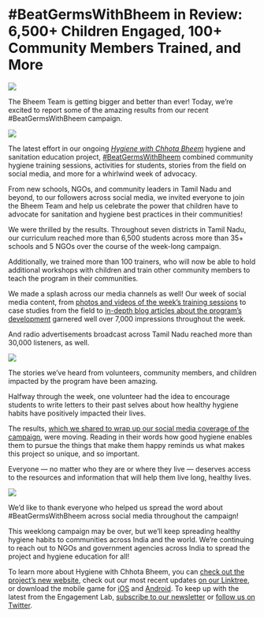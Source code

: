 # #BeatGermsWithBheem in Review: 6,500+ Children Engaged, 100+ Community Members Trained, and More

![](https://res.cloudinary.com/engagement-lab-home/image/upload/v1/homepage-2.0/news/medium/1_z-3j1uqwtBFtLAic56PmXw.png)

The Bheem Team is getting bigger and better than ever! Today, we’re excited to report some of the amazing results from our recent #BeatGermsWithBheem campaign.

![](https://res.cloudinary.com/engagement-lab-home/image/upload/v1/homepage-2.0/news/medium/1_shZQYum2VKSUie4pDndJ1A.jpeg)

The latest effort in our ongoing [_Hygiene with Chhota Bheem_](https://elab.emerson.edu/hygiene) hygiene and sanitation education project, [#BeatGermsWithBheem](https://medium.com/engagement-lab-emerson-college/announcing-beatgermswithbheem-a-week-of-online-and-offline-hygiene-education-and-advocacy-69e486f6fc71) combined community hygiene training sessions, activities for students, stories from the field on social media, and more for a whirlwind week of advocacy.

From new schools, NGOs, and community leaders in Tamil Nadu and beyond, to our followers across social media, we invited everyone to join the Bheem Team and help us celebrate the power that children have to advocate for sanitation and hygiene best practices in their communities!

We were thrilled by the results. Throughout seven districts in Tamil Nadu, our curriculum reached more than 6,500 students across more than 35+ schools and 5 NGOs over the course of the week-long campaign.

Additionally, we trained more than 100 trainers, who will now be able to hold additional workshops with children and train other community members to teach the program in their communities.

We made a splash across our media channels as well! Our week of social media content, from [photos and videos of the week’s training sessions](https://twitter.com/EngageLab/status/1143601802895667201) to case studies from the field to [in-depth blog articles about the program’s development](https://medium.com/engagement-lab-emerson-college/building-a-sustainable-community-driven-future-for-hygiene-with-chhota-bheem-beatgermswithbheem-ae1b187e12f3) garnered well over 7,000 impressions throughout the week.

And radio advertisements broadcast across Tamil Nadu reached more than 30,000 listeners, as well.

![](https://res.cloudinary.com/engagement-lab-home/image/upload/v1/homepage-2.0/news/medium/1_xbxgIo5Wo4wDmtJZl02DLw.jpeg)

The stories we’ve heard from volunteers, community members, and children impacted by the program have been amazing.

Halfway through the week, one volunteer had the idea to encourage students to write letters to their past selves about how healthy hygiene habits have positively impacted their lives.

The results, [which we shared to wrap up our social media coverage of the campaign](https://twitter.com/EngageLab/status/1144672196889124874), were moving. Reading in their words how good hygiene enables them to pursue the things that make them happy reminds us what makes this project so unique, and so important.

Everyone — no matter who they are or where they live — deserves access to the resources and information that will help them live long, healthy lives.

![](https://res.cloudinary.com/engagement-lab-home/image/upload/v1/homepage-2.0/news/medium/1_-qxRn9GjxP_ggqWQlopOxQ.png)

We’d like to thank everyone who helped us spread the word about #BeatGermsWithBheem across social media throughout the campaign!

This weeklong campaign may be over, but we’ll keep spreading healthy hygiene habits to communities across India and the world. We’re continuing to reach out to NGOs and government agencies across India to spread the project and hygiene education for all!

To learn more about Hygiene with Chhota Bheem, you can [check out the project’s new website](https://elab.emerson.edu/hygiene/?en=), check out our most recent updates [on our Linktree](https://linktr.ee/hygiene_with_chhota_bheem), or download the mobile game for [iOS](https://itunes.apple.com/us/app/hygiene-with-chhota-bheem/id1423871069?mt=8) and [Android](https://play.google.com/store/apps/details?id=edu.engagementlab.chhotabheem&hl=en_US). To keep up with the latest from the Engagement Lab, [subscribe to our newsletter](http://eepurl.com/dBEgfr) or [follow us on Twitter](https://twitter.com/engagelab).
